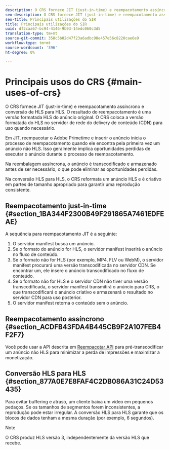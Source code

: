 ```yaml
---
description: O CRS fornece JIT (just-in-time) e reempacotamento assíncrono e conversão de HLS para HLS. O resultado do reempacotamento é uma versão formatada HLS do anúncio original. O CRS coloca a versão formatada do HLS no servidor de rede do delivery de conteúdo (CDN) para uso quando necessário.
seo-description: O CRS fornece JIT (just-in-time) e reempacotamento assíncrono e conversão de HLS para HLS. O resultado do reempacotamento é uma versão formatada HLS do anúncio original. O CRS coloca a versão formatada do HLS no servidor de rede do delivery de conteúdo (CDN) para uso quando necessário.
seo-title: Principais utilizações do SIR
title: Principais utilizações do SIR
uuid: df2caa67-bc94-4146-9b93-14edc060c3d5
translation-type: tm+mt
source-git-commit: 358c5b02d47f23a6adbc98e457e56c8220cae6e9
workflow-type: tm+mt
source-wordcount: '396'
ht-degree: 0%

---
```



# Principais usos do CRS {#main-uses-of-crs}

O CRS fornece JIT (just-in-time) e reempacotamento assíncrono e conversão de HLS para HLS. O resultado do reempacotamento é uma versão formatada HLS do anúncio original. O CRS coloca a versão formatada do HLS no servidor de rede do delivery de conteúdo (CDN) para uso quando necessário.

Em JIT, reempacotar o Adobe Primetime e inserir o anúncio inicia o processo de reempacotamento quando ele encontra pela primeira vez um anúncio não HLS. Isso geralmente implica oportunidades perdidas de executar o anúncio durante o processo de reempacotamento.

Na reembalagem assíncrona, o anúncio é transcodificado e armazenado antes de ser necessário, o que pode eliminar as oportunidades perdidas.

Na conversão HLS para HLS, o CRS reformata um anúncio HLS e é criativo em partes de tamanho apropriado para garantir uma reprodução consistente.

## Reempacotamento just-in-time {#section_1BA344F2300B49F291865A7461EDFEAE}

A sequência para reempacotamento JIT é a seguinte:

1. O servidor manifest busca um anúncio.
1. Se o formato do anúncio for HLS, o servidor manifest inserirá o anúncio no fluxo de conteúdo.
1. Se o formato não for HLS (por exemplo, MP4, FLV ou WebM), o servidor manifest procurará uma versão transcodificada no servidor CDN. Se encontrar um, ele insere o anúncio transcodificado no fluxo de conteúdo.
1. Se o formato não for HLS e o servidor CDN não tiver uma versão transcodificada, o servidor manifest transmitirá o anúncio para CRS, o que transcodificará o anúncio criativo e armazenará o resultado no servidor CDN para uso posterior.
1. O servidor manifest retorna o conteúdo sem o anúncio.

## Reempacotamento assíncrono {#section_ACDFB43FDA4B445CB9F2A107FEB4F2F7}

Você pode usar a API descrita em [Reempacotar API](../creative-repackaging-service/api-repackage.md) para pré-transcodificar um anúncio não HLS para minimizar a perda de impressões e maximizar a monetização.

## Conversão HLS para HLS {#section_877A0E7E8FAF4C2DB086A31C24D53435}

Para evitar buffering e atraso, um cliente baixa um vídeo em pequenos pedaços. Se os tamanhos de segmentos forem inconsistentes, a reprodução pode estar irregular. A conversão HLS para HLS garante que os blocos de dados tenham a mesma duração (por exemplo, 6 segundos).

>[!NOTE]
>
>O CRS produz HLS versão 3, independentemente da versão HLS que recebe.